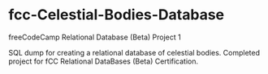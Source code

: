 # fcc-Celestial-Bodies-Database
freeCodeCamp Relational Database (Beta) Project 1

SQL dump for creating a relational database of celestial bodies. Completed project for fCC Relational DataBases (Beta) Certification.
